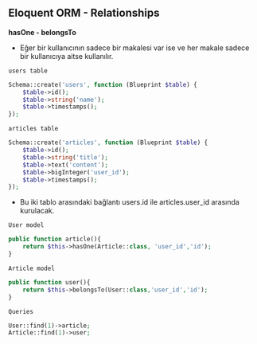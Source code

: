 ## Eloquent ORM - Relationships

**hasOne - belongsTo**

- Eğer bir kullanıcının sadece bir makalesi var ise ve her makale sadece bir kullanıcıya aitse kullanılır.

`users table`
```php
Schema::create('users', function (Blueprint $table) {
    $table->id();
    $table->string('name');
    $table->timestamps();
});
```

`articles table`
```php
Schema::create('articles', function (Blueprint $table) {
    $table->id();
    $table->string('title');
    $table->text('content');
    $table->bigInteger('user_id');
    $table->timestamps();
});
```

- Bu iki tablo arasındaki bağlantı users.id ile articles.user_id arasında kurulacak.

`User model`
```php
public function article(){
    return $this->hasOne(Article::class, 'user_id','id');
}
```

`Article model`
```php
public function user(){
    return $this->belongsTo(User::class,'user_id','id');
}
```

`Queries`
```php
User::find(1)->article;
Article::find(1)->user;
```